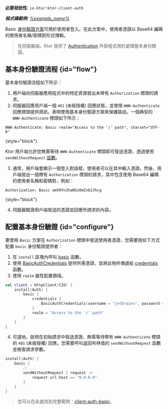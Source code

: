 [//]: # (title: Ktor 用戶端的基本身份驗證)

<tldr>
<p>
<b>必要相依性</b>: <code>io.ktor:ktor-client-auth</code>
</p>
<var name="example_name" value="client-auth-basic"/>
<p>
    <b>程式碼範例</b>:
    <a href="https://github.com/ktorio/ktor-documentation/tree/%ktor_version%/codeSnippets/snippets/%example_name%">
        %example_name%
    </a>
</p>
</tldr>

Basic [身份驗證方案](client-auth.md)可用於使用者登入。在此方案中，使用者憑證以 Base64 編碼的使用者名稱/密碼對形式傳輸。

> 在伺服器端，Ktor 提供了 [Authentication](server-basic-auth.md) 外掛程式用於處理基本身份驗證。

## 基本身份驗證流程 {id="flow"}

基本身份驗證流程如下所示：

1.  用戶端向伺服器應用程式中的特定資源發出未帶有 `Authorization` 標頭的請求。
2.  伺服器回應用戶端一個 `401` (未經授權) 回應狀態，並使用 `WWW-Authenticate` 回應標頭提供資訊，表明使用基本身份驗證方案來保護路由。一個典型的 `WWW-Authenticate` 標頭如下所示：

   ```
   WWW-Authenticate: Basic realm="Access to the '/' path", charset="UTF-8"
   ```
   {style="block"}

   Ktor 用戶端允許您無需等待 `WWW-Authenticate` 標頭即可發送憑證，透過使用 `sendWithoutRequest` [函數](#configure)。

3.  通常，用戶端會顯示一個登入對話框，使用者可以在其中輸入憑證。然後，用戶端發出一個帶有 `Authorization` 標頭的請求，其中包含使用 Base64 編碼的使用者名稱和密碼對，例如：

   ```
   Authorization: Basic amV0YnJhaW5zOmZvb2Jhcg
   ```
   {style="block"}

4.  伺服器驗證用戶端發送的憑證並回應所請求的內容。

## 配置基本身份驗證 {id="configure"}

要使用 `Basic` 方案在 `Authorization` 標頭中發送使用者憑證，您需要按如下方式配置 `basic` 身份驗證提供者：

1.  在 `install` 區塊內呼叫 [basic](https://api.ktor.io/ktor-client/ktor-client-plugins/ktor-client-auth/io.ktor.client.plugins.auth.providers/basic.html) 函數。
2.  使用 [BasicAuthCredentials](https://api.ktor.io/ktor-client/ktor-client-plugins/ktor-client-auth/io.ktor.client.plugins.auth.providers/-basic-auth-credentials/index.html) 提供所需憑證，並將此物件傳遞給 [credentials](https://api.ktor.io/ktor-client/ktor-client-plugins/ktor-client-auth/io.ktor.client.plugins.auth.providers/-basic-auth-config/credentials.html) 函數。
3.  使用 `realm` 屬性配置領域。

   ```kotlin
   val client = HttpClient(CIO) {
       install(Auth) {
           basic {
               credentials {
                   BasicAuthCredentials(username = "jetbrains", password = "foobar")
               }
               realm = "Access to the '/' path"
           }
       }
   }
   ```

4.  可選地，啟用在初始請求中發送憑證，無需等待帶有 `WWW-Authenticate` 標頭的 `401` (未經授權) 回應。您需要呼叫返回布林值的 `sendWithoutRequest` 函數並檢查請求參數。

   ```kotlin
   install(Auth) {
       basic {
           // ...
           sendWithoutRequest { request ->
               request.url.host == "0.0.0.0"
           }
       }
   }
   ```

> 您可以在此處找到完整範例：[client-auth-basic](https://github.com/ktorio/ktor-documentation/tree/%ktor_version%/codeSnippets/snippets/client-auth-basic)。
